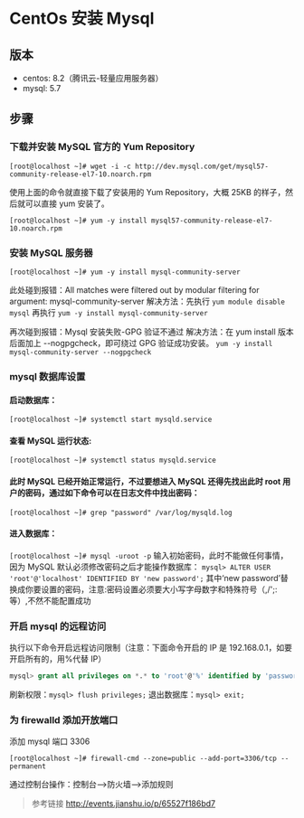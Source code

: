 <!--
 * @Author: songyipeng
 * @Date: 2022-06-23 16:48:25
-->

# CentOs 安装 Mysql

## 版本

- centos: 8.2（腾讯云-轻量应用服务器）
- mysql: 5.7

## 步骤

### 下载并安装 MySQL 官方的 Yum Repository

```shell
[root@localhost ~]# wget -i -c http://dev.mysql.com/get/mysql57-community-release-el7-10.noarch.rpm
```

使用上面的命令就直接下载了安装用的 Yum Repository，大概 25KB 的样子，然后就可以直接 yum 安装了。

```shell
[root@localhost ~]# yum -y install mysql57-community-release-el7-10.noarch.rpm
```

### 安装 MySQL 服务器

```shell
[root@localhost ~]# yum -y install mysql-community-server
```

此处碰到报错：All matches were filtered out by modular filtering for argument: mysql-community-server
解决方法：先执行 `yum module disable mysql` 再执行 `yum -y install mysql-community-server`

再次碰到报错：Mysql 安装失败-GPG 验证不通过
解决方法：在 yum install 版本后面加上 --nogpgcheck，即可绕过 GPG 验证成功安装。
`yum -y install mysql-community-server --nogpgcheck`

### mysql 数据库设置

#### 启动数据库：

`[root@localhost ~]# systemctl start mysqld.service`

#### 查看 MySQL 运行状态:

`[root@localhost ~]# systemctl status mysqld.service`

#### 此时 MySQL 已经开始正常运行，不过要想进入 MySQL 还得先找出此时 root 用户的密码，通过如下命令可以在日志文件中找出密码：

`[root@localhost ~]# grep "password" /var/log/mysqld.log`

#### 进入数据库：

`[root@localhost ~]# mysql -uroot -p`
输入初始密码，此时不能做任何事情，因为 MySQL 默认必须修改密码之后才能操作数据库：
`mysql> ALTER USER 'root'@'localhost' IDENTIFIED BY 'new password';`
其中‘new password’替换成你要设置的密码，注意:密码设置必须要大小写字母数字和特殊符号（,/';:等）,不然不能配置成功

### 开启 mysql 的远程访问

执行以下命令开启远程访问限制（注意：下面命令开启的 IP 是 192.168.0.1，如要开启所有的，用%代替 IP）

```sql
mysql> grant all privileges on *.* to 'root'@'%' identified by 'password' with grant option;
```

刷新权限：`mysql> flush privileges;`
退出数据库：`mysql> exit;`

### 为 firewalld 添加开放端口

添加 mysql 端口 3306

```shell
[root@localhost ~]# firewall-cmd --zone=public --add-port=3306/tcp --permanent
```

通过控制台操作：控制台-->防火墙-->添加规则

> 参考链接 http://events.jianshu.io/p/65527f186bd7
